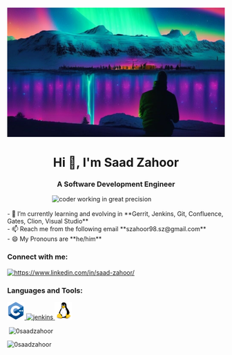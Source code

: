 ![logo](https://github.com/0SaadZahoor/0SaadZahoor/blob/main/auroras_colour_1%20(1).jpeg)
<h1 align="center">Hi 👋, I'm Saad Zahoor</h1>
<h3 align="center">A Software Development Engineer</h3>
</p><img align="right" alt="coder working in great precision" width="400" src="https://github.com/0SaadZahoor/0SaadZahoor/blob/main/ezgif.com-gif-maker%20(1).gif">
<br>
<br>
- 🌱 I’m currently learning and evolving in **Gerrit, Jenkins, Git, Confluence, Gates, Clion, Visual Studio**<br>
- 📫 Reach me from the following email **szahoor98.sz@gmail.com**<br>
- 😄 My Pronouns are **he/him**<br>
<h3 align="left">Connect with me:</h3>
<p align="left">
<a href="https://linkedin.com/in/https://www.linkedin.com/in/saad-zahoor/" target="blank"><img align="center" src="https://raw.githubusercontent.com/rahuldkjain/github-profile-readme-generator/master/src/images/icons/Social/linked-in-alt.svg" alt="https://www.linkedin.com/in/saad-zahoor/" height="30" width="40" /></a>
</p>
<h3 align="left">Languages and Tools:</h3>
<p align="left"> <a href="https://www.w3schools.com/cpp/" target="_blank" rel="noreferrer"> <img src="https://raw.githubusercontent.com/devicons/devicon/master/icons/cplusplus/cplusplus-original.svg" alt="cplusplus" width="40" height="40"/> </a> <a href="https://www.jenkins.io" target="_blank" rel="noreferrer"> <img src="https://www.vectorlogo.zone/logos/jenkins/jenkins-icon.svg" alt="jenkins" width="40" height="40"/> </a> <a href="https://www.linux.org/" target="_blank" rel="noreferrer"> <img src="https://raw.githubusercontent.com/devicons/devicon/master/icons/linux/linux-original.svg" alt="linux" width="40" height="40"/> </a> </p>
<p>&nbsp;<img align="center" src="https://github-readme-stats.vercel.app/api?username=0saadzahoor&show_icons=true&locale=en" alt="0saadzahoor" /></p>
<p align="left"> <img src="https://komarev.com/ghpvc/?username=0saadzahoor&label=Profile%20views&color=0e75b6&style=flat" alt="0saadzahoor" /> </p> 
